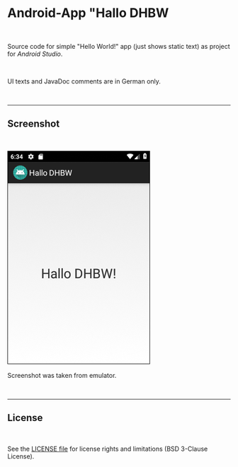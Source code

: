 # Android-App "Hallo DHBW #

<br>

Source code for simple "Hello World!" app (just shows static text) as project for *Android Studio*.

<br>

UI texts and JavaDoc comments are in German only.

<br>

----

## Screenshot ##

<br>

![Screenshot 1](screenshot_1.png)

Screenshot was taken from emulator.

<br>

----

## License ##

<br>

See the [LICENSE file](LICENSE.md) for license rights and limitations (BSD 3-Clause License).

<br>